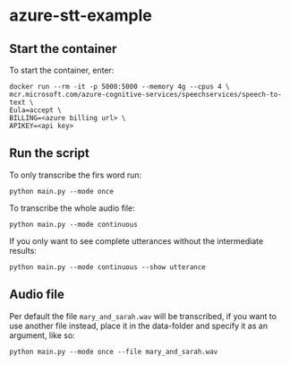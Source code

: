 # azure-stt-example

## Start the container
To start the container, enter:
```
docker run --rm -it -p 5000:5000 --memory 4g --cpus 4 \
mcr.microsoft.com/azure-cognitive-services/speechservices/speech-to-text \
Eula=accept \
BILLING=<azure billing url> \
APIKEY=<api key>
```

## Run the script

To only transcribe the firs word run:

`python main.py --mode once`

To transcribe the whole audio file:

`python main.py --mode continuous`

If you only want to see complete utterances without the intermediate results:

`python main.py --mode continuous --show utterance`

## Audio file
Per default the file `mary_and_sarah.wav` will be transcribed, 
if you want to use another file instead, place it in the data-folder
and specify it as an argument, like so:

`python main.py --mode once --file mary_and_sarah.wav`


